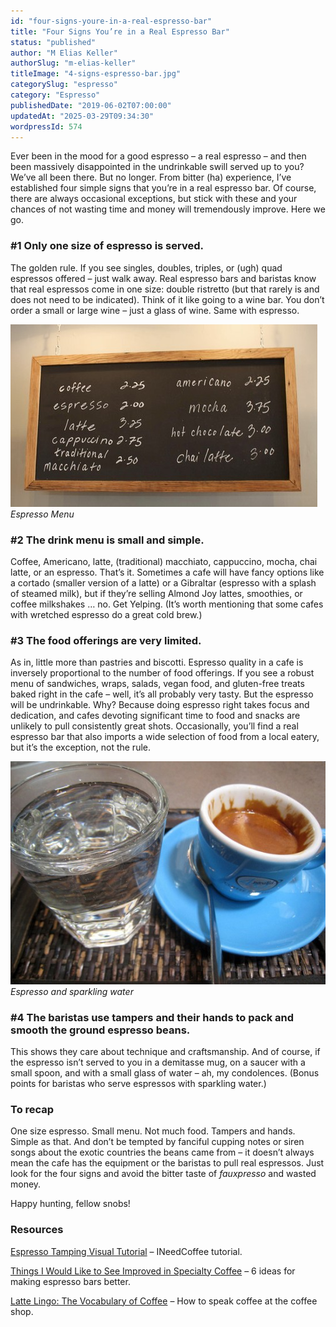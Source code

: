 ```yaml
---
id: "four-signs-youre-in-a-real-espresso-bar"
title: "Four Signs You’re in a Real Espresso Bar"
status: "published"
author: "M Elias Keller"
authorSlug: "m-elias-keller"
titleImage: "4-signs-espresso-bar.jpg"
categorySlug: "espresso"
category: "Espresso"
publishedDate: "2019-06-02T07:00:00"
updatedAt: "2025-03-29T09:34:30"
wordpressId: 574
---
```


Ever been in the mood for a good espresso – a real espresso – and then been massively disappointed in the undrinkable swill served up to you? We’ve all been there. But no longer. From bitter (ha) experience, I’ve established four simple signs that you’re in a real espresso bar. Of course, there are always occasional exceptions, but stick with these and your chances of not wasting time and money will tremendously improve. Here we go.

### #1 Only one size of espresso is served.

The golden rule. If you see singles, doubles, triples, or (ugh) quad espressos offered – just walk away. Real espresso bars and baristas know that real espressos come in one size: double ristretto (but that rarely is and does not need to be indicated). Think of it like going to a wine bar. You don’t order a small or large wine – just a glass of wine. Same with espresso.

![espresso-menu](espresso-menu1.jpg)  
*Espresso Menu*

### #2 The drink menu is small and simple.

Coffee, Americano, latte, (traditional) macchiato, cappuccino, mocha, chai latte, or an espresso. That’s it. Sometimes a cafe will have fancy options like a cortado (smaller version of a latte) or a Gibraltar (espresso with a splash of steamed milk), but if they’re selling Almond Joy lattes, smoothies, or coffee milkshakes … no. Get Yelping. (It’s worth mentioning that some cafes with wretched espresso do a great cold brew.)

### #3 The food offerings are very limited.

As in, little more than pastries and biscotti. Espresso quality in a cafe is inversely proportional to the number of food offerings. If you see a robust menu of sandwiches, wraps, salads, vegan food, and gluten-free treats baked right in the cafe – well, it’s all probably very tasty. But the espresso will be undrinkable. Why? Because doing espresso right takes focus and dedication, and cafes devoting significant time to food and snacks are unlikely to pull consistently great shots. Occasionally, you’ll find a real espresso bar that also imports a wide selection of food from a local eatery, but it’s the exception, not the rule.

![espresso-and-sparkling-water](espresso-and-sparkling-water.jpg)  
*Espresso and sparkling water*

### #4 The baristas use tampers and their hands to pack and smooth the ground espresso beans.

This shows they care about technique and craftsmanship. And of course, if the espresso isn’t served to you in a demitasse mug, on a saucer with a small spoon, and with a small glass of water – ah, my condolences. (Bonus points for baristas who serve espressos with sparkling water.)

### To recap

One size espresso. Small menu. Not much food. Tampers and hands. Simple as that. And don’t be tempted by fanciful cupping notes or siren songs about the exotic countries the beans came from – it doesn’t always mean the cafe has the equipment or the baristas to pull real espressos. Just look for the four signs and avoid the bitter taste of *fauxpresso* and wasted money.

Happy hunting, fellow snobs!

### Resources

[Espresso Tamping Visual Tutorial](http://ineedcoffee.com/espresso-tamping/) – INeedCoffee tutorial.

[Things I Would Like to See Improved in Specialty Coffee](http://ineedcoffee.com/improving-specialty-coffee/) – 6 ideas for making espresso bars better.

[Latte Lingo: The Vocabulary of Coffee](http://ineedcoffee.com/latte-lingo/) – How to speak coffee at the coffee shop.